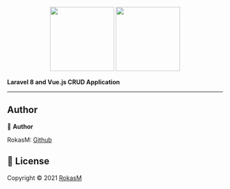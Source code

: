 <p align="center"><img src="https://upload.wikimedia.org/wikipedia/commons/thumb/9/95/Vue.js_Logo_2.svg/1200px-Vue.js_Logo_2.svg.png" width="150"> <img src="https://upload.wikimedia.org/wikipedia/commons/thumb/9/9a/Laravel.svg/1200px-Laravel.svg.png" width="150"</p>

**Laravel 8 and Vue.js CRUD Application**
    
 -------------------------

 **Author**
-------------------------
👤 **Author**

RokasM: [Github](https://github.com/gerulisss)


 📝 **License**
------------------------
Copyright © 2021 [RokasM](https://rokasm.lt)<br />

